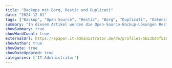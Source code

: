 ```yaml
---
title: "Backups mit Borg, Restic und Duplicati"
date: "2024-12-01"
tags: ["Backup", "Open Source", "Restic", "Borg", "Duplicati", "Datensicherung", "Offsite Backup", "IT-Sicherheit"]
summary: "In diesem Artikel werden die Open-Source-Backup-Lösungen Restic, Borg und Duplicati vorgestellt und miteinander verglichen. Sie erfahren, wie Sie diese Tools für effiziente, verschlüsselte und plattformübergreifende Backups in einem Unternehmensnetzwerk nutzen können."
showSummary: true
showWordCount: true
externalUrl: https://epaper.it-administrator.de/de/profiles/5b23bd4f5165-it-administrator/editions/ausgabe-12-2024
showAuthor: true
showDate: true
showDateUpdated: true
categories: ['IT-Administrator']
---
```

